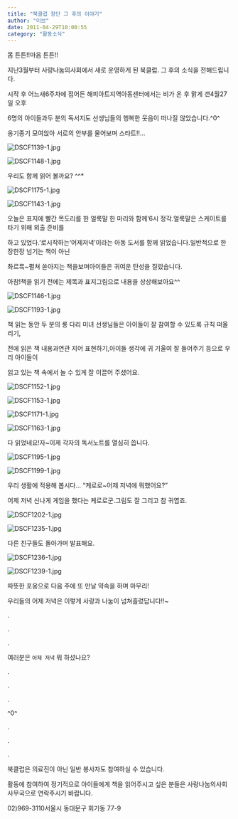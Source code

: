 ```yaml
---
title: "북클럽 창단 그 후의 이야기"
author: "이브"
date: 2011-04-29T10:00:55
category: "활동소식"
---
```


몸 튼튼!!마음 튼튼!!

지난3월부터 사랑나눔의사회에서 새로 운영하게 된 북클럽. 그 후의 소식을 전해드립니다.

시작 후 어느새6주차에 접어든 해피아트지역아동센터에서는 비가 온 후 맑게 갠4월27일 오후

6명의 아이들과두 분의 독서지도 선생님들의 행복한 웃음이 떠나질 않았습니다.^0^

옹기종기 모여앉아 서로의 안부를 물어보며 스타트!!...

![DSCF1139-1.jpg](/files/attach/images/382/878/008/24a7639a02237f3510cced25a9ece397.jpg)

![DSCF1148-1.jpg](/files/attach/images/382/878/008/781f9545c7ccfcae0ddf075b766d0364.jpg)

우리도 함께 읽어 볼까요? ^^*

![DSCF1175-1.jpg](/files/attach/images/382/878/008/169ab99413474614c0c58011a84766cc.jpg)

![DSCF1143-1.jpg](/files/attach/images/382/878/008/c3f2241fff84edfe9d4e9a3984cf1a6c.jpg)

오늘은 표지에 빨간 목도리를 한 얼룩말 한 마리와 함께‘6시 정각.얼룩말은 스케이트를 타기 위해 외출 준비를

하고 있었다.’로시작하는‘어제저녁’이라는 아동 도서를 함께 읽었습니다.일반적으로 한장한장 넘기는 책이 아닌

촤르륵~펼쳐 쏟아지는 책을보며아이들은 귀여운 탄성을 질렀습니다.

아참!책을 읽기 전에는 제목과 표지그림으로 내용을 상상해보아요^^

![DSCF1146-1.jpg](/files/attach/images/382/878/008/f39e483a49d069ccca8d347763235d9b.jpg)

![DSCF1193-1.jpg](/files/attach/images/382/878/008/86d45a2b4fd0fbd4b984ff4682f1f28d.jpg)

책 읽는 동안 두 분의 롱 다리 미녀 선생님들은 아이들이 잘 참여할 수 있도록 규칙 떠올리기,

전에 읽은 책 내용과연관 지어 표현하기,아이들 생각에 귀 기울여 잘 들어주기 등으로 우리 아이들이

읽고 있는 책 속에서 놀 수 있게 잘 이끌어 주셨어요.

![DSCF1152-1.jpg](/files/attach/images/382/878/008/daed6eacb002522e4f063960d056df71.jpg)

![DSCF1153-1.jpg](/files/attach/images/382/878/008/823275a15fe45bd0f8adf95bf58db98c.jpg)

![DSCF1171-1.jpg](/files/attach/images/382/878/008/08c4cdb7760860638f96c82b403a17f5.jpg)

![DSCF1163-1.jpg](/files/attach/images/382/878/008/c43df975f18cfc0115cb8c682991136c.jpg)

다 읽었네요!자~이제 각자의 독서노트를 열심히 씁니다.

![DSCF1195-1.jpg](/files/attach/images/382/878/008/a5640a8b68b0a7d16d38a800c207ed57.jpg)

![DSCF1199-1.jpg](/files/attach/images/382/878/008/c79faa7b56ff3a9c1e73ab718a46dd42.jpg)

우리 생활에 적용해 봅시다... “케로로~어제 저녁에 뭐했어요?”

어제 저녁 신나게 게임을 했다는 케로로군.그림도 잘 그리고 참 귀엽죠.

![DSCF1202-1.jpg](/files/attach/images/382/878/008/edbf123784be239712caff29c188e4ec.jpg)

![DSCF1235-1.jpg](/files/attach/images/382/878/008/82c471390ed0df4acd2d18b021c8677d.jpg)

다른 친구들도 돌아가며 발표해요.

![DSCF1236-1.jpg](/files/attach/images/382/878/008/1d0aa1125bc15c5b1029f0277f6fcdbd.jpg)

![DSCF1239-1.jpg](/files/attach/images/382/878/008/f3fedaf762148227da789fc3c28dace9.jpg)

따뜻한 포옹으로 다음 주에 또 만날 약속을 하며 마무리!

우리들의 어제 저녁은 이렇게 사랑과 나눔이 넘쳐흘렀답니다!!~

.

.

.

여러분은 `어제 저녁` 뭐 하셨나요?

.

.

.

^0^

.

.

.

북클럽은 의료진이 아닌 일반 봉사자도 참여하실 수 있습니다.

활동에 참여하여 정기적으로 아이들에게 책을 읽어주시고 싶은 분들은 사랑나눔의사회 사무국으로 연락주시기 바랍니다.

02)969-3110서울시 동대문구 회기동 77-9

